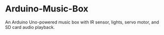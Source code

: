 # Arduino-Music-Box
An Arduino Uno-powered music box with IR sensor, lights, servo motor, and SD card audio playback.

